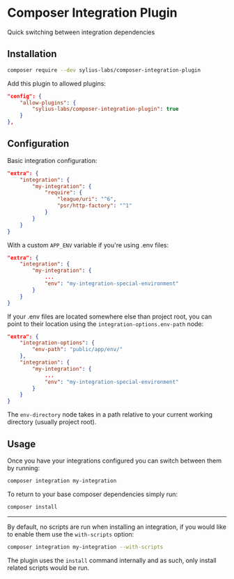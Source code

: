 # Composer Integration Plugin

Quick switching between integration dependencies

## Installation

```bash
composer require --dev sylius-labs/composer-integration-plugin
```

Add this plugin to allowed plugins:

```json
"config": {
    "allow-plugins": {
        "sylius-labs/composer-integration-plugin": true
    }
},
```

## Configuration

Basic integration configuration:

```json
"extra": {
    "integration": {
        "my-integration": {
            "require": {
                "league/uri": "^6",
                "psr/http-factory": "^1"
            }
        }
    }
}
```

With a custom `APP_ENV` variable if you're using .env files:

```json
"extra": {
    "integration": {
        "my-integration": {
            ...
            "env": "my-integration-special-environment"
        }
    }
}
```

If your .env files are located somewhere else than project root, you can point to their location using the `integration-options.env-path` node:

```json
"extra": {
    "integration-options": {
        "env-path": "public/app/env/"
    },
    "integration": {
        "my-integration": {
            ...
            "env": "my-integration-special-environment"
        }
    }
}
```

The `env-directory` node takes in a path relative to your current working directory (usually project root).

## Usage

Once you have your integrations configured you can switch between them by running:

```bash
composer integration my-integration
```

To return to your base composer dependencies simply run:

```bash
composer install
```

---

By default, no scripts are run when installing an integration, if you would like to enable them use the `with-scripts` option:

```bash
composer integration my-integration --with-scripts
```

The plugin uses the `install` command internally and as such, only install related scripts would be run.
